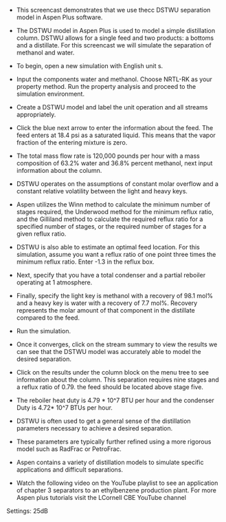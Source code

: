 - This screencast demonstrates that we use thecc  DSTWU separation model in Aspen Plus software. 
- The DSTWU model in Aspen Plus is used to model a simple distillation column. DSTWU allows for a single feed and two products: a bottoms and a distillate. For this screencast we will simulate the separation of methanol and water.
- To begin, open a new simulation with English unit s.
- Input the components water and methanol. Choose NRTL-RK as your property method. Run the property analysis and proceed to the simulation environment.
- Create a DSTWU model and label the unit operation and all streams appropriately.
- Click the blue next arrow to enter the information about the feed. The feed enters at 18.4 psi as a saturated liquid. This means that the vapor fraction of the entering mixture is zero.
- The total mass flow rate is 120,000 pounds per hour with a mass composition of 63.2% water and 36.8% percent methanol, next input information about the column.
- DSTWU operates on the assumptions of constant molar overflow and a constant relative volatility between the light and heavy keys.
- Aspen utilizes the Winn method to calculate the minimum number of stages required, the Underwood method for the minimum reflux ratio, and the Gilliland method to calculate the required reflux ratio for a specified number of stages, or the required number of stages for a given reflux ratio.
- DSTWU is also able to estimate an optimal feed location. For this simulation, assume you want a reflux ratio of one point three times the minimum reflux ratio. Enter -1.3 in the reflux box.
- Next, specify that you have a total condenser and a partial reboiler operating at 1 atmosphere.
- Finally, specify the light key is methanol with a recovery of 98.1 mol% and a heavy key is water with a recovery of 7.7 mol%. Recovery represents the molar amount of that component in the distillate compared to the feed.
- Run the simulation.
- Once it converges, click on the stream summary to view the results we can see that the DSTWU model was accurately able to model the desired separation.
- Click on the results under the column block on the menu tree to see information about the column. This separation requires nine stages and a reflux ratio of 0.79. the feed should be located above stage five. 
- The reboiler heat duty is 4.79 * 10^7 BTU per hour and the condenser Duty is 4.72* 10^7 BTUs per hour. 

- DSTWU is often used to get a general sense of the distillation parameters necessary to achieve a desired separation. 
- These parameters are typically further refined using a more rigorous model such as RadFrac or PetroFrac. 
- Aspen contains a variety of distillation models to simulate specific applications and difficult separations.  

- Watch the following video on the YouTube playlist to see an application of chapter 3 separators to an ethylbenzene production plant. For more Aspen plus tutorials visit the LCornell CBE YouTube channel 


Settings:
25dB